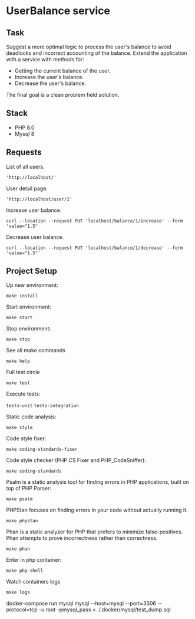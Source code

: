  UserBalance service
============

## Task

Suggest a more optimal logic to process the user's balance to avoid deadlocks and incorrect accounting of the balance.
Extend the application with a service with methods for:
* Getting the current balance of the user.
* Increase the user's balance.
* Decrease the user's balance.

The final goal is a clean problem field solution.

## Stack

- PHP 8.0
- Mysql 8

## Requests

List of all users.

`'http://localhost/'`

User detail page.

`'http://localhost/user/1'`

Increase user balance.

`curl --location --request PUT 'localhost/balance/1/increase' --form 'value="1.5"`

Decrease user balance.

`curl --location --request PUT 'localhost/balance/1/decrease' --form 'value="1.5"'`

## Project Setup

Up new environment:

`make install`

Start environment:

`make start`

Stop environment:

`make stop`

See all make commands

`make help`

Full test circle

`make test`

Execute tests:

`tests-unit` 
`tests-integration`

Static code analysis:

`make style`

Code style fixer:

`make coding-standards-fixer`

Code style checker (PHP CS Fixer and PHP_CodeSniffer):

`make coding-standards`

Psalm is a static analysis tool for finding errors in PHP applications, built on top of PHP Parser:

`make psalm`

PHPStan focuses on finding errors in your code without actually running it.

`make phpstan`

Phan is a static analyzer for PHP that prefers to minimize false-positives. Phan attempts to prove incorrectness rather than correctness.

`make phan`

Enter in php container:

`make php-shell`

Watch containers logs

`make logs`

docker-compose run mysql mysql --host=mysql --port=3306 --protocol=tcp -u root -pmysql_pass < ./.docker/mysql/test_dump.sql
